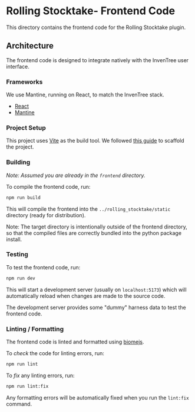 # Rolling Stocktake- Frontend Code

This directory contains the frontend code for the Rolling Stocktake plugin.

## Architecture

The frontend code is designed to integrate natively with the InvenTree user interface.

### Frameworks

We use Mantine, running on React, to match the InvenTree stack.

- [React](https://react.dev/)
- [Mantine](https://mantine.dev/)

### Project Setup

This project uses [Vite](https://vitejs.dev/) as the build tool. We followed [this guide](https://vitejs.dev/guide/#scaffolding-your-first-vite-project) to scaffold the project.

### Building

*Note: Assumed you are already in the `frontend` directory.*

To compile the frontend code, run:

```bash
npm run build
```

This will compile the frontend into the `../rolling_stocktake/static` directory (ready for distribution).

Note: The target directory is intentionally outside of the frontend directory, so that the compiled files are correctly bundled into the python package install.

### Testing

To test the frontend code, run:

```bash
npm run dev
```

This will start a development server (usually on `localhost:5173`) which will automatically reload when changes are made to the source code.

The development server provides some "dummy" harness data to test the frontend code.

### Linting / Formatting

The frontend code is linted and formatted using [biomejs](https://biomejs.dev/).

To *check* the code for linting errors, run:

```bash
npm run lint
```

To *fix* any linting errors, run:

```bash
npm run lint:fix
```

Any formatting errors will be automatically fixed when you run the `lint:fix` command.
